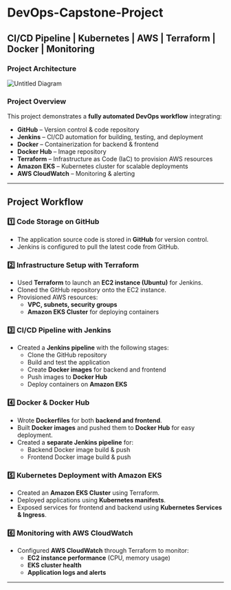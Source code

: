 # DevOps-Capstone-Project

## **CI/CD Pipeline | Kubernetes | AWS | Terraform | Docker | Monitoring**  

### **Project Architecture**  
![Untitled Diagram](https://github.com/user-attachments/assets/538ea37e-d58c-43a1-a081-b6c1ae305933)

### **Project Overview**  
This project demonstrates a **fully automated DevOps workflow** integrating:  
- **GitHub** – Version control & code repository  
- **Jenkins** – CI/CD automation for building, testing, and deployment  
- **Docker** – Containerization for backend & frontend  
- **Docker Hub** – Image repository  
- **Terraform** – Infrastructure as Code (IaC) to provision AWS resources  
- **Amazon EKS** – Kubernetes cluster for scalable deployments  
- **AWS CloudWatch** – Monitoring & alerting  

---

## **Project Workflow**  

### **1️⃣ Code Storage on GitHub**  
- The application source code is stored in **GitHub** for version control.  
- Jenkins is configured to pull the latest code from GitHub.  

### **2️⃣ Infrastructure Setup with Terraform**  
- Used **Terraform** to launch an **EC2 instance (Ubuntu)** for Jenkins.  
- Cloned the GitHub repository onto the EC2 instance.  
- Provisioned AWS resources:  
  - **VPC, subnets, security groups**  
  - **Amazon EKS Cluster** for deploying containers  

### **3️⃣ CI/CD Pipeline with Jenkins**  
- Created a **Jenkins pipeline** with the following stages:  
  - Clone the GitHub repository  
  - Build and test the application  
  - Create **Docker images** for backend and frontend  
  - Push images to **Docker Hub**  
  - Deploy containers on **Amazon EKS**  

### **4️⃣ Docker & Docker Hub**  
- Wrote **Dockerfiles** for both **backend and frontend**.  
- Built **Docker images** and pushed them to **Docker Hub** for easy deployment.  
- Created a **separate Jenkins pipeline** for:  
  - Backend Docker image build & push  
  - Frontend Docker image build & push  

### **5️⃣ Kubernetes Deployment with Amazon EKS**  
- Created an **Amazon EKS Cluster** using Terraform.  
- Deployed applications using **Kubernetes manifests**.  
- Exposed services for frontend and backend using **Kubernetes Services & Ingress**.  

### **6️⃣ Monitoring with AWS CloudWatch**  
- Configured **AWS CloudWatch** through Terraform to monitor:  
  - **EC2 instance performance** (CPU, memory usage)  
  - **EKS cluster health**  
  - **Application logs and alerts**  

---


